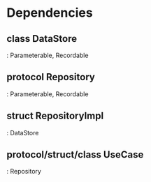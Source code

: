 # Dependencies

## class DataStore
: Parameterable, Recordable

## protocol Repository
: Parameterable, Recordable
## struct RepositoryImpl
: DataStore

## protocol/struct/class UseCase
: Repository
